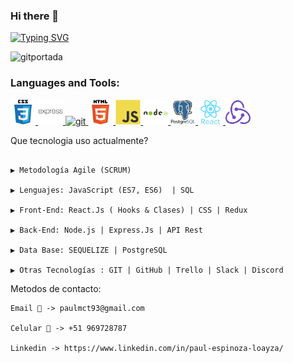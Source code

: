 ### Hi there 👋
[![Typing SVG](https://readme-typing-svg.demolab.com?font=Fira+Code&pause=1000&center=true&width=435&lines=I%C2%B4m+Paul+Espinoza;Full-Stack+Developer;I+like+to+learn+new+technologies)](https://git.io/typing-svg)

<img src="https://i.pinimg.com/originals/c9/9e/35/c99e353f761d318322c853c03ebcf21b.gif" alt="gitportada"/>



<h3 align="left">Languages and Tools:</h3>
<p align="left"> <a href="https://www.w3schools.com/css/" target="_blank" rel="noreferrer"> <img src="https://raw.githubusercontent.com/devicons/devicon/master/icons/css3/css3-original-wordmark.svg" alt="css3" width="40" height="40"/> </a> <a href="https://expressjs.com" target="_blank" rel="noreferrer"> <img src="https://raw.githubusercontent.com/devicons/devicon/master/icons/express/express-original-wordmark.svg" alt="express" width="40" height="40"/> </a> <a href="https://git-scm.com/" target="_blank" rel="noreferrer"> <img src="https://www.vectorlogo.zone/logos/git-scm/git-scm-icon.svg" alt="git" width="40" height="40"/> </a> <a href="https://www.w3.org/html/" target="_blank" rel="noreferrer"> <img src="https://raw.githubusercontent.com/devicons/devicon/master/icons/html5/html5-original-wordmark.svg" alt="html5" width="40" height="40"/> </a> <a href="https://developer.mozilla.org/en-US/docs/Web/JavaScript" target="_blank" rel="noreferrer"> <img src="https://raw.githubusercontent.com/devicons/devicon/master/icons/javascript/javascript-original.svg" alt="javascript" width="40" height="40"/> </a> <a href="https://nodejs.org" target="_blank" rel="noreferrer"> <img src="https://raw.githubusercontent.com/devicons/devicon/master/icons/nodejs/nodejs-original-wordmark.svg" alt="nodejs" width="40" height="40"/> </a> <a href="https://www.postgresql.org" target="_blank" rel="noreferrer"> <img src="https://raw.githubusercontent.com/devicons/devicon/master/icons/postgresql/postgresql-original-wordmark.svg" alt="postgresql" width="40" height="40"/> </a> <a href="https://reactjs.org/" target="_blank" rel="noreferrer"> <img src="https://raw.githubusercontent.com/devicons/devicon/master/icons/react/react-original-wordmark.svg" alt="react" width="40" height="40"/> </a> <a href="https://redux.js.org" target="_blank" rel="noreferrer"> <img src="https://raw.githubusercontent.com/devicons/devicon/master/icons/redux/redux-original.svg" alt="redux" width="40" height="40"/> </a> </p>

Que tecnologia uso actualmente?

```env

▶ Metodología Agile (SCRUM)

▶ Lenguajes: JavaScript (ES7, ES6)  | SQL 

▶ Front-End: React.Js ( Hooks & Clases) | CSS | Redux

▶ Back-End: Node.js | Express.Js | API Rest

▶ Data Base: SEQUELIZE | PostgreSQL 

▶ Otras Tecnologías : GIT | GitHub | Trello | Slack | Discord 

```

Metodos de contacto:
```env
Email 📩 -> paulmct93@gmail.com

Celular 📱 -> +51 969728787

Linkedin -> https://www.linkedin.com/in/paul-espinoza-loayza/

```
<!--
**Alucard-P/Alucard-P** is a ✨ _special_ ✨ repository because its `README.md` (this file) appears on your GitHub profile.

Here are some ideas to get you started:

- 🔭 I’m currently working on ...
- 🌱 I’m currently learning ...
- 👯 I’m looking to collaborate on ...
- 🤔 I’m looking for help with ...
- 💬 Ask me about ...
- 📫 How to reach me: ...
- 😄 Pronouns: ...
- ⚡ Fun fact: ...
-->


